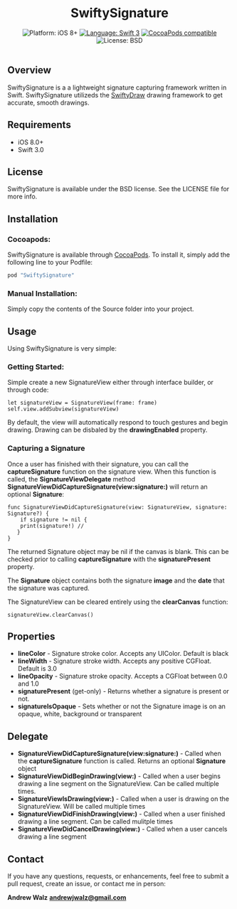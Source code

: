 <h1 align="center">SwiftySignature</h1>

<p align="center">
    <img src="https://img.shields.io/badge/platform-iOS%208%2B-blue.svg?style=flat" alt="Platform: iOS 8+"/>
    <a href="https://developer.apple.com/swift"><img src="https://img.shields.io/badge/language-swift%203-4BC51D.svg?style=flat" alt="Language: Swift 3" /></a>
    <a href="https://cocoapods.org/pods/SwiftySignature"><img src="https://img.shields.io/cocoapods/v/SwiftySignature.svg?style=flat" alt="CocoaPods compatible" /></a>
    <img src="http://img.shields.io/badge/license-BSD-lightgrey.svg?style=flat" alt="License: BSD" /> <br><br>
</p>

## Overview

SwiftySignature is a a lightweight signature capturing framework written in Swift. SwiftySignature utilizeds the [SwiftyDraw](https://github.com/Awalz/SwiftyDraw) drawing framework to get accurate, smooth drawings. 

## Requirements
* iOS 8.0+
* Swift 3.0

## License

SwiftySignature is available under the BSD license. See the LICENSE file for more info.

## Installation

### Cocoapods:

SwiftySignature is available through [CocoaPods](http://cocoapods.org). To install
it, simply add the following line to your Podfile:

```ruby
pod "SwiftySignature"
```

### Manual Installation:

Simply copy the contents of the Source folder into your project.

## Usage

Using SwiftySignature is very simple:

### Getting Started:

Simple create a new SignatureView either through interface builder, or through code:

    let signatureView = SignatureView(frame: frame)
    self.view.addSubview(signatureView)
    
By default, the view will automatically respond to touch gestures and begin drawing. Drawing can be disbaled by the **drawingEnabled** property. 

### Capturing a Signature

Once a user has finished with their signature, you can call the **captureSignature** function on the signature view. When this function is called, the **SignatureViewDelegate** method **SignatureViewDidCaptureSignature(view:signature:)** will return an optional **Signature**:

    func SignatureViewDidCaptureSignature(view: SignatureView, signature: Signature?) {
    	if signature != nil {
       	print(signature!) // 
       }
    }
    
The returned Signature object may be nil if the canvas is blank. This can be checked prior to calling **captureSignature** with the **signaturePresent** property.

The **Signature** object contains both the signature **image** and the **date** that the signature was captured. 

The SignatureView can be cleared entirely using the **clearCanvas** function:

    signatureView.clearCanvas()
    
## Properties

* **lineColor** - Signature stroke color. Accepts any UIColor. Default is black
* **lineWidth** - Signature stroke width. Accepts any positive CGFloat. Default is 3.0
* **lineOpacity** - Signature stroke opacity. Accepts a CGFloat between 0.0 and 1.0
* **signaturePresent** (get-only) - Returns whether a signature is present or not. 
* **signatureIsOpaque** - Sets whether or not the Signature image is on an opaque, white, background or transparent
    
## Delegate 

* **SignatureViewDidCaptureSignature(view:signature:)** - Called when the **captureSignature** function is called. Returns an optional **Signature** object
* **SignatureViewDidBeginDrawing(view:)** - Called when a user begins drawing a line segment on the SignatureView. Can be called multiple times.
* **SignatureViewIsDrawing(view:)** - Called when a user is drawing on the SignatureView. Will be called multiple times
* **SignatureViewDidFinishDrawing(view:)** - Called when a user finished drawing a line segment. Can be called mulitple times
* **SignatureViewDidCancelDrawing(view:)** - Called when a user cancels drawing a line segment

## Contact

If you have any questions, requests, or enhancements, feel free to submit a pull request, create an issue, or contact me in person:

**Andrew Walz**
**andrewjwalz@gmail.com**

